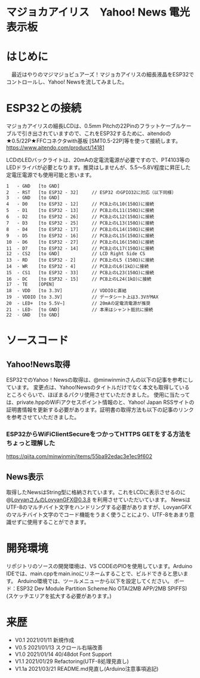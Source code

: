 # マジョカアイリス　Yahoo! News 電光表示板

# はじめに
　最近はやりのマジマジョピュアーズ！マジョカアイリスの細長液晶をESP32でコントロールし、Yahoo! Newsを流してみました。


# ESP32との接続
マジョカアイリスの細長LCDは、0.5mm Pitchの22Pinのフラットケーブルケーブルで引き出されていますので、これをESP32するために、aitendoの★0.5/22P★FFCコネクタwith基板 [SMT0.5-22P]等を使って接続します。
https://www.aitendo.com/product/14181

LCDのLEDバックライトは、20mAの定電流電源が必要ですので、PT4103等のLEDドライバが必要となります。推奨はしませんが、5.5～5.8V程度に昇圧した定電圧電源でも使用可能と思います。

    1   - GND   [to GND]
    2   - RST   [to ESP32 - 32]     // ESP32 のGPIO32に対応（以下同様）
    3   - GND   [to GND]
    4   - D0    [to ESP32 - 12]     // PCB上のL10(150Ω)に接続
    5   - D1    [to ESP32 - 13]     // PCB上のL11(150Ω)に接続
    6   - D2    [to ESP32 - 26]     // PCB上のL12(150Ω)に接続
    7   - D3    [to ESP32 - 25]     // PCB上のL13(150Ω)に接続
    8   - D4    [to ESP32 - 17]     // PCB上のL14(150Ω)に接続
    9   - D5    [to ESP32 - 16]     // PCB上のL15(150Ω)に接続
    10  - D6    [to ESP32 - 27]     // PCB上のL16(150Ω)に接続
    11  - D7    [to ESP32 - 14]     // PCB上のL17(150Ω)に接続
    12  - CS2   [to GND]            // LCD Right Side CS
    13  - RD    [to ESP32 - 2]      // PCB上のL5 (150Ω)に接続
    14  - WR    [to ESP32 - 4]      // PCB上のL6(1kΩ)に接続
    15  - CS1   [to ESP32 - 33]     // PCB上のL23(150Ω)に接続
    16  - DC    [to ESP32 - 15]     // PCB上のL24(1kΩ)に接続
    17  - TE    [OPEN]
    18  - VDD   [to 3.3V]           // VDDIOと直結
    19  - VDDIO [to 3.3V]           // データシート上は3.3VがMAX
    20  - LED+  [to 5.5V~]          // 20mAの定電流電源が推奨
    21  - LED-  [to GND]            // 本来はシャント抵抗に接続
    22  - GND   [to GND]

# ソースコード

## Yahoo!News取得
ESP32でのYahoo！Newsの取得は、@minwinminさんの以下の記事を参考にしています。
変更点は、Yahoo!Newsのタイトルだけでなく本文も取得しているところぐらいで、ほぼまるパクリ使用させていただきました。
使用に当たっては、private.hppのWiFiアクセスポイント情報のと、Yahoo! Japan RSSサイトの証明書情報を更新する必要があります。証明書の取得方法も以下の記事のリンクを参考させていただきました。

### ESP32からWiFiClientSecureをつかってHTTPS GETをする方法をちょっと理解した
https://qiita.com/minwinmin/items/55ba92edac3e1ec9f602

## News表示
取得したNewsはString型に格納されています。これをLCDに表示させるのに@LovyanさんのLovyanGFX@0.3.8 を利用させていただいています。
NewsはUTF-8のマルチバイト文字をハンドリングする必要がありますが、LovyanGFXのマルチバイト文字のでコード機能をうまく使うことにより、UTF-8をあまり意識せずに使用することができます。

# 開発環境
リポジトリのソースの開発環境は、VS CODEのPIOを使用しています。Arduino IDEでは、main.cppをmain.inoにリネームすることで、ビルドできると思います。
Arduino環境では、ツールメニューから以下を設定してください。
ボード：ESP32 Dev Module
Partition Scheme:No OTA(2MB APP/2MB SPIFFS)
(スケッチエリアを拡大する必要があります。)



# 来歴

- V0.1  2021/01/11 新規作成
- V0.5  2021/01/13 スクロール右端改善
- V1.0  2021/01/14 40/48dot Font Support
- V1.1  2021/01/29 Refactoring(UTF-8処理見直し)
- V1.1a 2021/03/21 README.md見直し(Arduino注意事項追記)
